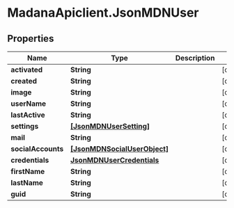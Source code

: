 # MadanaApiclient.JsonMDNUser

## Properties

Name | Type | Description | Notes
------------ | ------------- | ------------- | -------------
**activated** | **String** |  | [optional] 
**created** | **String** |  | [optional] 
**image** | **String** |  | [optional] 
**userName** | **String** |  | [optional] 
**lastActive** | **String** |  | [optional] 
**settings** | [**[JsonMDNUserSetting]**](JsonMDNUserSetting.md) |  | [optional] 
**mail** | **String** |  | [optional] 
**socialAccounts** | [**[JsonMDNSocialUserObject]**](JsonMDNSocialUserObject.md) |  | [optional] 
**credentials** | [**JsonMDNUserCredentials**](JsonMDNUserCredentials.md) |  | [optional] 
**firstName** | **String** |  | [optional] 
**lastName** | **String** |  | [optional] 
**guid** | **String** |  | [optional] 


